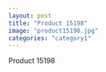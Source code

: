 ```yaml
---
layout: post
title: "Product 15198"
image: "product15198.jpg"
categories: "category1"
---
```

Product 15198
